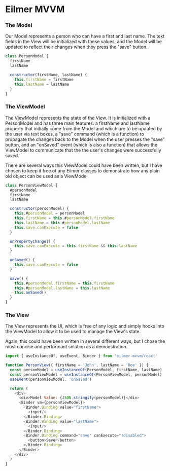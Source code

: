 # Eilmer MVVM

### The Model

Our Model represents a person who can have a first and last name. The text fields in the View will be initialized with these values, and the Model will be updated to reflect their changes when they press the "save" button.

```javascript
class PersonModel {
  firstName
  lastName

  constructor(firstName, lastName) {
    this.firstName = firstName
    this.lastName = lastName
  }
}
```
### The ViewModel

The ViewModel represents the state of the View. It is initialized with a PersonModel and has three main features: a firstName and lastName property that initially come from the Model and which are to be updated by the user via text boxes, a "save" command (which is a function) to propagate the changes back to the Model when the user presses the "save" button, and an "onSaved" event (which is also a function) that allows the ViewModel to communicate that the the user's changes were successfully saved.

There are several ways this ViewModel could have been written, but I have chosen to keep it free of any Eilmer classes to demonstrate how any plain old object can be used as a ViewModel.

```javascript
class PersonViewModel {
  #personModel
  firstName
  lastName

  constructor(personModel) {
    this.#personModel = personModel
    this.firstName = this.#personModel.firstName
    this.lastName = this.#personModel.lastName
    this.save.canExecute = false
  }

  onPropertyChange() {
    this.save.canExecute = this.firstName && this.lastName
  }

  onSaved() {
    this.save.canExecute = false
  }

  save() {
    this.#personModel.firstName = this.firstName
    this.#personModel.lastName = this.lastName
    this.onSaved()
  }
}
```
### The View

The View represents the UI, which is free of any logic and simply hooks into the ViewModel to allow it to be used to manage the View's state.

Again, this could have been written in several different ways, but I chose the most concise and performant solution as a demonstration.

```javascript
import { useInstanceOf, useEvent, Binder } from 'eilmer-mvvm/react'

function PersonView({ firstName = 'John', lastName = 'Doe' }) {
  const personModel = useInstanceOf(PersonModel, firstName, lastName)
  const personViewModel = useInstanceOf(PersonViewModel, personModel)
  useEvent(personViewModel, 'onSaved')

  return (
    <div>
      <div>Model Value: {JSON.stringify(personModel)}</div>
      <Binder vm={personViewModel}>
        <Binder.Binding value="firstName">
          <input/>
        </Binder.Binding>
        <Binder.Binding value="lastName">
          <input/>
        </Binder.Binding>
        <Binder.Binding command="save" canExecute="!disabled">
          <button>Save</button>
        </Binder.Binding>
      </Binder>
    </div>
  )
}
```
